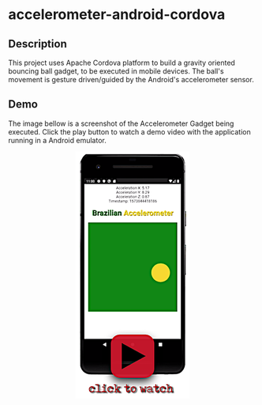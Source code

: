 # accelerometer-android-cordova
## Description
This project uses Apache Cordova platform to build a gravity oriented bouncing ball gadget, to be executed in mobile devices.  The ball's movement is gesture driven/guided by the Android's accelerometer sensor.
## Demo
The image bellow is a screenshot of the Accelerometer Gadget being executed. Click the play button to watch a demo video with the application running in a Android emulator.
<p align="center">
    <a href="https://youtu.be/aXmPjCLWTGo">
        <img src="https://github.com/paulonegrao/accelerometer-android-cordova/blob/master/www/img/Accelerometer_Demo.png?raw=true" alt="Accelerometer Gadget" />
    </a>
</p>
